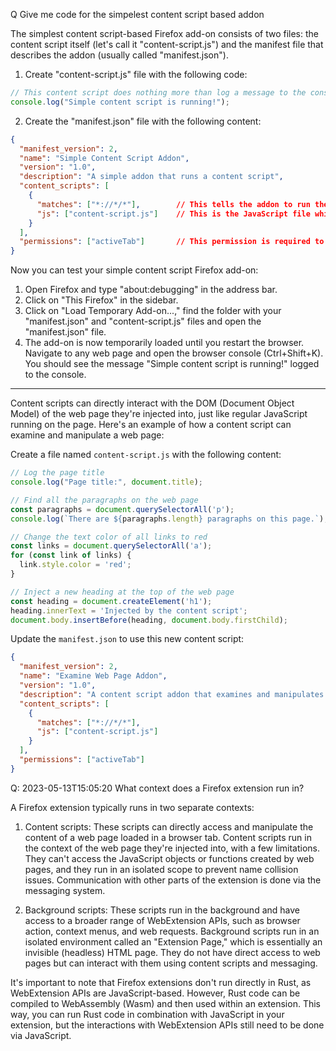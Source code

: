 Q Give me code for the simpelest content script based addon

The simplest content script-based Firefox add-on consists of two files: the content script itself (let's call it "content-script.js") and the manifest file that describes the addon (usually called "manifest.json").

1. Create "content-script.js" file with the following code:

```javascript
// This content script does nothing more than log a message to the console
console.log("Simple content script is running!");
```

2. Create the "manifest.json" file with the following content:

```json
{
  "manifest_version": 2,
  "name": "Simple Content Script Addon",
  "version": "1.0",
  "description": "A simple addon that runs a content script",
  "content_scripts": [
    {
      "matches": ["*://*/*"],        // This tells the addon to run the content script on all web pages
      "js": ["content-script.js"]    // This is the JavaScript file which contains the content script
    }
  ],
  "permissions": ["activeTab"]       // This permission is required to access the content of the active tab
}
```

Now you can test your simple content script Firefox add-on:

1. Open Firefox and type "about:debugging" in the address bar.
2. Click on "This Firefox" in the sidebar.
3. Click on "Load Temporary Add-on...," find the folder with your "manifest.json" and "content-script.js" files and open the "manifest.json" file.
4. The add-on is now temporarily loaded until you restart the browser. Navigate to any web page and open the browser console (Ctrl+Shift+K). You should see the message "Simple content script is running!" logged to the console.



-----------------------

Content scripts can directly interact with the DOM (Document Object Model) of the web page they're injected into, just like regular JavaScript running on the page. Here's an example of how a content script can examine and manipulate a web page:

Create a file named `content-script.js` with the following content:

```javascript
// Log the page title
console.log("Page title:", document.title);

// Find all the paragraphs on the web page
const paragraphs = document.querySelectorAll('p');
console.log(`There are ${paragraphs.length} paragraphs on this page.`);

// Change the text color of all links to red
const links = document.querySelectorAll('a');
for (const link of links) {
  link.style.color = 'red';
}

// Inject a new heading at the top of the web page
const heading = document.createElement('h1');
heading.innerText = 'Injected by the content script';
document.body.insertBefore(heading, document.body.firstChild);
```

Update the `manifest.json` to use this new content script:

```json
{
  "manifest_version": 2,
  "name": "Examine Web Page Addon",
  "version": "1.0",
  "description": "A content script addon that examines and manipulates the web page",
  "content_scripts": [
    {
      "matches": ["*://*/*"],
      "js": ["content-script.js"]
    }
  ],
  "permissions": ["activeTab"]
}
```



Q: 2023-05-13T15:05:20
What context does a Firefox extension run in?

A Firefox extension typically runs in two separate contexts:

1. Content scripts: These scripts can directly access and manipulate the content of a web page loaded in a browser tab. Content scripts run in the context of the web page they're injected into, with a few limitations. They can't access the JavaScript objects or functions created by web pages, and they run in an isolated scope to prevent name collision issues. Communication with other parts of the extension is done via the messaging system.

2. Background scripts: These scripts run in the background and have access to a broader range of WebExtension APIs, such as browser action, context menus, and web requests. Background scripts run in an isolated environment called an "Extension Page," which is essentially an invisible (headless) HTML page. They do not have direct access to web pages but can interact with them using content scripts and messaging.

It's important to note that Firefox extensions don't run directly in Rust, as WebExtension APIs are JavaScript-based. However, Rust code can be compiled to WebAssembly (Wasm) and then used within an extension. This way, you can run Rust code in combination with JavaScript in your extension, but the interactions with WebExtension APIs still need to be done via JavaScript.

